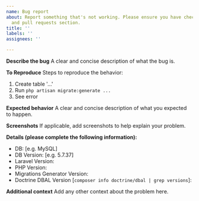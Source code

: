 ```yaml
---
name: Bug report
about: Report something that's not working. Please ensure you have checked issues
  and pull requests section.
title: ''
labels: ''
assignees: ''

---
```


**Describe the bug**
A clear and concise description of what the bug is.

**To Reproduce**
Steps to reproduce the behavior:
1. Create table '...'
2. Run `php artisan migrate:generate ...`
3. See error

**Expected behavior**
A clear and concise description of what you expected to happen.

**Screenshots**
If applicable, add screenshots to help explain your problem.

**Details (please complete the following information):**
 - DB: [e.g. MySQL]
 - DB Version: [e.g. 5.7.37]
 - Laravel Version: 
 - PHP Version: 
 - Migrations Generator Version: 
 - Doctrine DBAL Version [`composer info doctrine/dbal | grep versions`]:

**Additional context**
Add any other context about the problem here.

